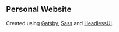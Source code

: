 ## Personal Website

Created using [Gatsby](gatsbyjs.com/), [Sass](https://sass-lang.com/) and [HeadlessUI](https://headlessui.dev/).
